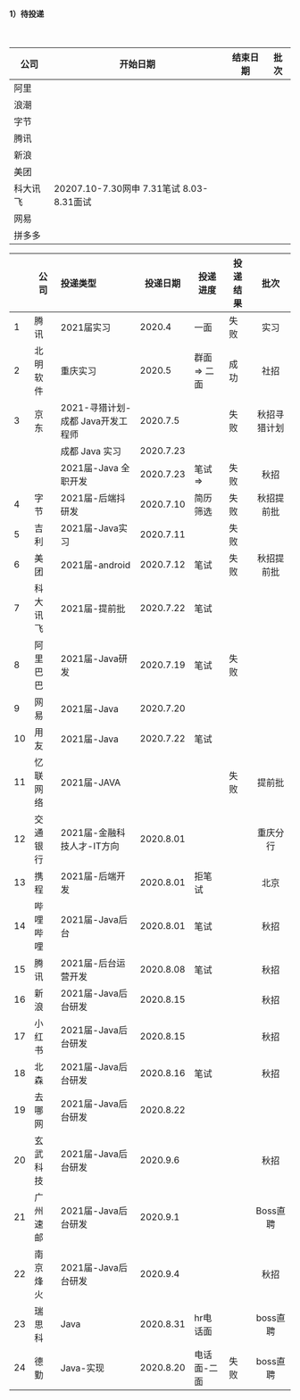 #### 1）待投递

​       

| 公司     | 开始日期                                   | 结束日期 | 批次 |
| -------- | ------------------------------------------ | -------- | ---- |
| 阿里     |                                            |          |      |
| 浪潮     |                                            |          |      |
| 字节     |                                            |          |      |
| 腾讯     |                                            |          |      |
| 新浪     |                                            |          |      |
| 美团     |                                            |          |      |
| 科大讯飞 | 20207.10-7.30网申  7.31笔试  8.03-8.31面试 |          |      |
| 网易     |                                            |          |      |
| 拼多多   |                                            |          |      |



|      | 公司     | 投递类型                          | 投递日期  | 投递进度     | 投递结果 |     批次     |
| ---- | -------- | :-------------------------------- | --------- | ------------ | -------- | :----------: |
| 1    | 腾讯     | 2021届实习                        | 2020.4    | 一面         | 失败     |     实习     |
| 2    | 北明软件 | 重庆实习                          | 2020.5    | 群面 => 二面 | 成功     |     社招     |
| 3    | 京东     | 2021-寻猎计划-成都 Java开发工程师 | 2020.7.5  |              | 失败     | 秋招寻猎计划 |
|      |          | 成都 Java 实习                    | 2020.7.23 |              |          |              |
|      |          | 2021届-Java 全职开发              | 2020.7.23 | 笔试=>       | 失败     |     秋招     |
| 4    | 字节     | 2021届-后端抖研发                 | 2020.7.10 | 简历筛选     | 失败     |  秋招提前批  |
| 5    | 吉利     | 2021届-Java实习                   | 2020.7.11 |              | 失败     |              |
| 6    | 美团     | 2021届-android                    | 2020.7.12 | 笔试         | 失败     |  秋招提前批  |
| 7    | 科大讯飞 | 2021届-提前批                     | 2020.7.22 | 笔试         |          |              |
| 8    | 阿里巴巴 | 2021届-Java研发                   | 2020.7.19 | 笔试         | 失败     |              |
| 9    | 网易     | 2021届-Java                       | 2020.7.20 |              |          |              |
| 10   | 用友     | 2021届-Java                       | 2020.7.22 | 笔试         |          |              |
| 11   | 忆联网络 | 2021届-JAVA                       |           |              | 失败     |    提前批    |
| 12   | 交通银行 | 2021届-金融科技人才-IT方向        | 2020.8.01 |              |          |   重庆分行   |
| 13   | 携程     | 2021届-后端开发                   | 2020.8.01 | 拒笔试       |          |     北京     |
| 14   | 哔哩哔哩 | 2021届-Java后台                   | 2020.8.01 | 笔试         |          |     秋招     |
| 15   | 腾讯     | 2021届-后台运营开发               | 2020.8.08 | 笔试         |          |     秋招     |
| 16   | 新浪     | 2021届-Java后台研发               | 2020.8.15 |              |          |     秋招     |
| 17   | 小红书   | 2021届-Java后台研发               | 2020.8.15 |              |          |     秋招     |
| 18   | 北森     | 2021届-Java后台研发               | 2020.8.16 | 笔试         |          |     秋招     |
| 19   | 去哪网   | 2021届-Java后台研发               | 2020.8.22 |              |          |              |
| 20   | 玄武科技 | 2021届-Java后台研发               | 2020.9.6  |              |          |     秋招     |
| 21   | 广州速邮 | 2021届-Java后台研发               | 2020.9.1  |              |          |   Boss直聘   |
| 22   | 南京烽火 | 2021届-Java后台研发               | 2020.9.4  |              |          |     秋招     |
| 23   | 瑞思科   | Java                              | 2020.8.31 | hr电话面     |          |   boss直聘   |
| 24   | 德勤     | Java-实现                         | 2020.8.20 | 电话面-二面  | 失败     |   boss直聘   |



